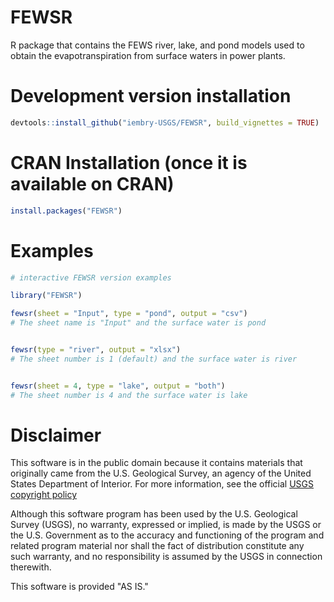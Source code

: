 # FEWSR

R package that contains the FEWS river, lake, and pond models used to obtain the evapotranspiration from surface waters in power plants.


# Development version installation
```R
devtools::install_github("iembry-USGS/FEWSR", build_vignettes = TRUE)
```



# CRAN Installation (once it is available on CRAN)

```R
install.packages("FEWSR")
```


# Examples

```R
# interactive FEWSR version examples

library("FEWSR")

fewsr(sheet = "Input", type = "pond", output = "csv")
# The sheet name is "Input" and the surface water is pond


fewsr(type = "river", output = "xlsx")
# The sheet number is 1 (default) and the surface water is river


fewsr(sheet = 4, type = "lake", output = "both")
# The sheet number is 4 and the surface water is lake
```


# Disclaimer

This software is in the public domain because it contains materials that originally came from the U.S. Geological Survey, an agency of the United States Department of Interior. For more information, see the official [USGS copyright policy](http://www.usgs.gov/visual-id/credit_usgs.html#copyright)

Although this software program has been used by the U.S. Geological Survey (USGS), no warranty, expressed or implied, is made by the USGS or the U.S. Government as to the accuracy and functioning of the program and related program material nor shall the fact of distribution constitute any such warranty, and no responsibility is assumed by the USGS in connection therewith.

This software is provided "AS IS."